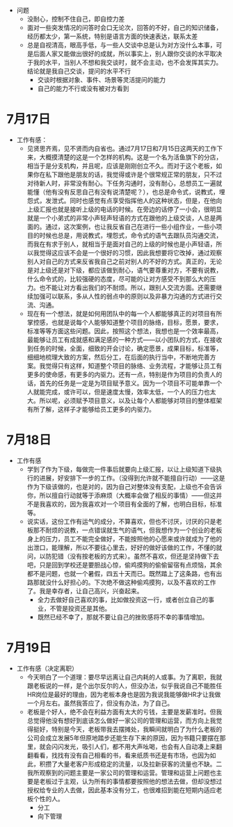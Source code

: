 - 问题
	- 没耐心，控制不住自己，即自控力差
	- 面对一些突发情况的问答时会口无论次，回答的不好，自己的知识储备，经历都太少，第一系统，特别是语言方面的快速表达，联系太差
	- 总是自视清高，眼高手低，与一些人交谈中总是认为对方没什么本事，可是后面人家又能做出很好的成就，所以事实上，别人跟你交谈的水平取决于我的水平，当别人不想和我交谈时，就不会主动，也不会发挥其实力。结论就是我自己交谈，提问的水平不行
		- 交谈时根据对象、事件、场景等灵活提问的能力
		- 自己的能力不行或没有被对方看到

# 7月17日

- 工作有感：
	- 见贤思齐焉，见不贤而内自省也。通过7月17日和7月15日这两天的工作下来，大概摸清楚的这是一个怎样的机构。这是一个名为活鱼旗下的分店，相当于是分支机构，并且呢，应该是刚刚创立不久。而对于这个老板，如果你在私下跟他是朋友的话，我觉得或许是个很常规正常的朋友，只不过对待新人时，非常没有耐心。下任务沟通时，没有耐心，总想员工一遍就能懂（他有没有反思自己有没有说清楚呢？），也总是命令式，说教式，埋怨式，发泄式。同时也感觉有点享受指挥他人的这种状态，但是，在他向上级汇报也就是接听上级的电话的时候。在旁边的话停了一小会，很明显就是一个小弟式的非常小声轻声轻语的方式在跟他的上级交谈，人总是两面的。通过，这次案例，也让我反省自己在进行一些小组作业，一些小项目的时候也总是，用说教式，埋怨式，命令式的语气去跟队员沟通交流，而我在有求于别人，就相当于是面对自己的上级的时候也是小声轻语，所以我觉得这应该不会是一个很好的习惯，因此我想要将它改掉，通过观察别人对自己的方式来反省我自己之前对别人的不好的方式。真正的，无论是对上级还是对下级，都应该做到耐心，语气要尊重对方，不要有说教，什么命令式的，比较强硬的态度，尽可能的让对方感受不到那么大的压力。也不能让对方看出我们的不耐烦。所以，跟别人交流方面。还需要继续加强可以联系，多从人性的弱点中的原则以及非暴力沟通的方式进行交流、沟通。
	- 现在有一个想法，就是如何用团队中的每一个人都能够真正的对项目有所掌控感，也就是说每个人能够知道整个项目的脉络，目标，愿景，要求，标准等等方面这些问题。因此，按照这个想法，我想也是一个效率最高，最能够让员工有成就感和满足感的一种方式——以小团队的方式，在接收到任务的时候，全面，细致的开会讨论，确定愿景，成果目标，标准等，细细地梳理大致的方案，然后分工，在后面的执行当中，不断地完善方案。我觉得只有这样，知道整个项目的脉络、业务流程，才能够让员工有更多的使命感，有更多的内驱力。还有一点，特别是作为项目的负责人的话，首先的任务是一定是为项目赋予意义。因为一个项目不可能单靠一个人就能完成，或许可以，但是速度太慢，效率太低，一个人的压力也太大。所以呢，必须赋予项目意义，以及让每个人都能够对项目的整体框架有所了解，这样子才能够给员工更多的内驱力。

# 7月18日

- 工作有感
	- 学到了作为下级，每做完一件事后就要向上级汇报，以让上级知道下级执行的进展，好安排下一步的工作。（没得到允许就不能擅自行动）——这是作为下级该做的，也是对的，因为自己对整体没有支配，上级也不会告诉你，所以擅自行动就等于添麻烦（大概率会做了相反的事情）——但这并不是我喜欢的，因为我喜欢对一个项目有全面的了解，也明白目标，标准等。
	- 说实话，这份工作有运气的成分，不算喜欢，但也不讨厌，讨厌的只是老板那不耐烦的说教，一点错误就生气的语气，但我想作为一个创业的老板身上的压力，员工不能完全做好，不能按照他的心愿来或许就成为了他的出泄口，能理解，所以不要往心里去，好好的做好该做的工作，不懂的就问，以防犯错（没有按老板的方式来）。虽然不喜欢，但还是坚持做下去吧，只是回到学校还是要胆战心惊，偷鸡摸狗的偷偷留宿有点烦恼，其余都不是问题，也就一个暑假，四五十天而已。既然踏上了这条路，也有出路那就没什么好担心的。下次绝不做这种偷鸡摸狗，以及不喜欢的工作了。我是幸存者，让自己高兴，兴奋起来。
		- 全力去做好自己喜欢的事，比如做投资这一行，或者创立自己的事业，不管是投资还是其他。
		- 既然已经不幸了，那就不要让自己的挫败感将不幸的事情增加。

# 7月19日

- 工作有感（决定离职）
	- 今天明白了一个道理：要尽早远离让自己内耗的人或事。为了离职，我就跟老板说的一样，是个出尔反尔的人，但没办法，似乎我说自己不能胜任HR岗位是最好的理由，因为老板本身也是因为我说我能够做HR才让我做一个月左右。虽然我答应了，但没有办法，为了自己。
	- 老板是个好人，绝不会在利益方面有太大的亏钱，主要是发薪准时。但我总觉得他没有想好到底该怎么做好一家公司的管理和运营，而方向上我觉得挺好，特别是今天，老板带我去摆摊处，我瞬间就明白了为什么老板的公司会成立发展5年但原地踏步还能生存下来的原因，因为书籍只要摆在那里，就会闪闪发光，吸引人们，都不用大声吆喝，也会有人自动凑上来翻翻看看，找找有没有自己相看的书，看来纸质书还是有市场，也因为如此，积攒了大量老客户形成稳定的流量，以及拉新获客的流量也不缺。二我所观察到的问题主要是一家公司的管理和运营。管理和运营上问题也主要是老板过于主观，认为所有的事情都要按照他的想法去做，但却没想过授权给专业的人去做，因此基本没有分工，也很难招到能在短期内适应老板个性的人。
		- 分工
		- 向下管理